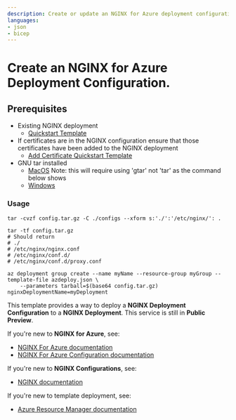 ```yaml
---
description: Create or update an NGINX for Azure deployment configuration using multiple files in a resource group.
languages:
- json
- bicep
---
```


# Create an NGINX for Azure Deployment Configuration.

## Prerequisites
- Existing NGINX deployment
    - [Quickstart Template](../../deployments/create-or-update/README.md)
- If certificates are in the NGINX configuration ensure that those certificates have been added to the NGINX deployment
    - [Add Certificate Quickstart Template](../../certificates/create-or-update/README.md)
- GNU tar installed
    - [MacOS](https://formulae.brew.sh/formula/gnu-tar) Note: this will require using 'gtar' not 'tar' as the command below shows
    - [Windows](http://gnuwin32.sourceforge.net/packages/gtar.htm)

### Usage
```
tar -cvzf config.tar.gz -C ./configs --xform s:'./':'/etc/nginx/': .

tar -tf config.tar.gz
# Should return
# ./
# /etc/nginx/nginx.conf
# /etc/nginx/conf.d/
# /etc/nginx/conf.d/proxy.conf

az deployment group create --name myName --resource-group myGroup --template-file azdeploy.json \
    --parameters tarball=$(base64 config.tar.gz) nginxDeploymentName=myDeployment
```

This template provides a way to deploy a **NGINX Deployment Configuration** to a **NGINX Deployment**. This service is still in **Public Preview**.

If you're new to **NGINX for Azure**, see:

- [NGINX For Azure documentation](https://docs.nginx.com/nginx-for-azure/)
- [NGINX For Azure Configuration documentation](https://docs.nginx.com/nginx-for-azure/management/nginx-configuration/)

If you're new to **NGINX Configurations**, see:
- [NGINX documentation](https://nginx.org/en/docs/)

If you're new to template deployment, see:

- [Azure Resource Manager documentation](https://docs.microsoft.com/azure/azure-resource-manager/)
